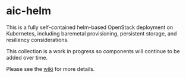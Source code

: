# aic-helm

This is a fully self-contained helm-based OpenStack deployment on Kubernetes, including baremetal provisioning, persistent storage, and resiliency considerations.

This collection is a work in progress so components will continue to be added over time.

Please see the [wiki](https://github.com/att-comdev/aic-helm/wiki) for more details.
